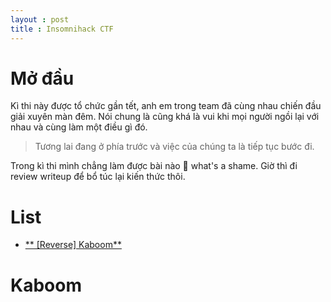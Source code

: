 ```yaml
---
layout : post
title : Insomnihack CTF 
---
```


# Mở đầu   
Kì thi này được tổ chức gần tết, anh em trong team đã cùng nhau chiến đầu giải xuyên màn đêm. Nói chung là cũng khá là vui khi mọi người ngồi lại với nhau và cùng làm một điều gì đó.   
> Tương lai đang ở phía trước và việc của chúng ta là tiếp tục bước đi.   

Trong kì thi mình chẳng làm được bài nào 🥴 what's a shame. Giờ thì đi review writeup để bổ túc lại kiến thức thôi. 

# List   
   - [** [Reverse] Kaboom**](#wu1)

<a name="wu1"></a> 
# Kaboom    

